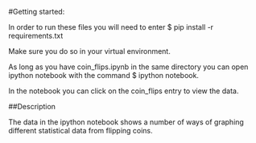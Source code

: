 #Getting started:

In order to run these files you will need to enter $ pip install -r requirements.txt

Make sure you do so in your virtual environment.

As long as you have coin_flips.ipynb in the same directory you can open ipython notebook with the command $ ipython notebook.

In the notebook you can click on the coin_flips entry to view the data.

##Description

The data in the ipython notebook shows a number of ways of graphing different statistical data from flipping coins.
